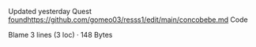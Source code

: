   Updated yesterday
Quest
[found](https://github.com/gomeo03/resss1/edit/main/concobebe.md)https://github.com/gomeo03/resss1/edit/main/concobebe.md
Code

Blame
3 lines (3 loc) · 148 Bytes
